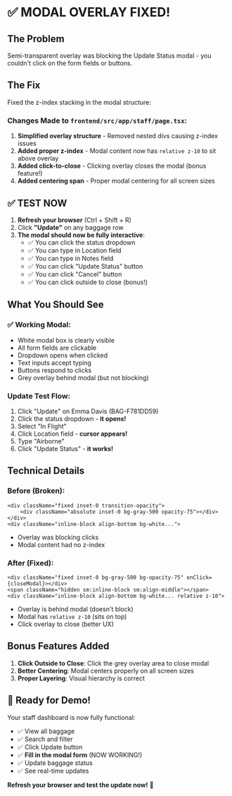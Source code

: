 # ✅ MODAL OVERLAY FIXED!

## The Problem
Semi-transparent overlay was blocking the Update Status modal - you couldn't click on the form fields or buttons.

## The Fix
Fixed the z-index stacking in the modal structure:

### Changes Made to `frontend/src/app/staff/page.tsx`:

1. **Simplified overlay structure** - Removed nested divs causing z-index issues
2. **Added proper z-index** - Modal content now has `relative z-10` to sit above overlay
3. **Added click-to-close** - Clicking overlay closes the modal (bonus feature!)
4. **Added centering span** - Proper modal centering for all screen sizes

## ✅ TEST NOW

1. **Refresh your browser** (Ctrl + Shift + R)
2. Click **"Update"** on any baggage row
3. **The modal should now be fully interactive**:
   - ✅ You can click the status dropdown
   - ✅ You can type in Location field
   - ✅ You can type in Notes field
   - ✅ You can click "Update Status" button
   - ✅ You can click "Cancel" button
   - ✅ You can click outside to close (bonus!)

## What You Should See

### ✅ Working Modal:
- White modal box is clearly visible
- All form fields are clickable
- Dropdown opens when clicked
- Text inputs accept typing
- Buttons respond to clicks
- Grey overlay behind modal (but not blocking)

### Update Test Flow:
1. Click "Update" on Emma Davis (BAG-F781DD59)
2. Click the status dropdown - **it opens!**
3. Select "In Flight"
4. Click Location field - **cursor appears!**
5. Type "Airborne"
6. Click "Update Status" - **it works!**

## Technical Details

### Before (Broken):
```tsx
<div className="fixed inset-0 transition-opacity">
    <div className="absolute inset-0 bg-gray-500 opacity-75"></div>
</div>
<div className="inline-block align-bottom bg-white...">
```
- Overlay was blocking clicks
- Modal content had no z-index

### After (Fixed):
```tsx
<div className="fixed inset-0 bg-gray-500 bg-opacity-75" onClick={closeModal}></div>
<span className="hidden sm:inline-block sm:align-middle"></span>
<div className="inline-block align-bottom bg-white... relative z-10">
```
- Overlay is behind modal (doesn't block)
- Modal has `relative z-10` (sits on top)
- Click overlay to close (better UX)

## Bonus Features Added

1. **Click Outside to Close**: Click the grey overlay area to close modal
2. **Better Centering**: Modal centers properly on all screen sizes
3. **Proper Layering**: Visual hierarchy is correct

## 🚀 Ready for Demo!

Your staff dashboard is now fully functional:
- ✅ View all baggage
- ✅ Search and filter
- ✅ Click Update button
- ✅ **Fill in the modal form** (NOW WORKING!)
- ✅ Update baggage status
- ✅ See real-time updates

**Refresh your browser and test the update now!** 🎉
